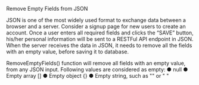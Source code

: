 Remove Empty Fields from JSON

JSON is one of the most widely used format to exchange data between a browser and a server. Consider a signup page for new users to create an account. Once a user enters all required fields and clicks the “SAVE” button, his/her personal information will be sent to a RESTFul API endpoint in JSON. When the server receives the data in JSON, it needs to remove all the fields with an empty value, before saving it to database.

RemoveEmptyFields() function will remove all fields with an empty value, from any JSON input.
Following values are considered as empty:
●	null
●	Empty array []
●	Empty object {}
●	Empty string, such as "" or "   "
